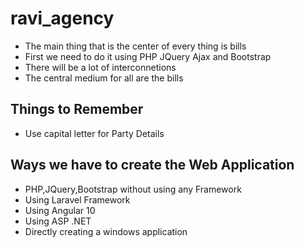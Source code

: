 # ravi_agency

* The main thing that is the center of every thing is bills
* First we need to do it using PHP JQuery Ajax and Bootstrap
* There will be a lot of interconnetions
* The central medium for all are the bills


## Things to Remember
* Use capital letter for Party Details

## Ways we have to create the Web Application
* PHP,JQuery,Bootstrap without using any Framework
* Using Laravel Framework
* Using Angular 10
* Using ASP .NET
* Directly creating a windows application
